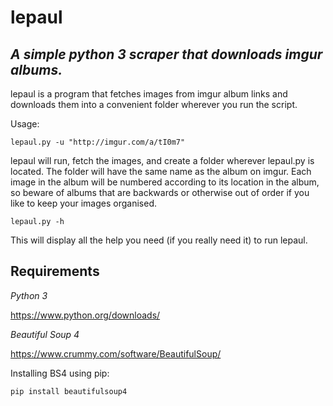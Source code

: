 lepaul
======
## *A simple python 3 scraper that downloads imgur albums.*

lepaul is a program that fetches images from imgur album links and downloads them into a convenient folder wherever you run the script.

Usage:
    
    lepaul.py -u "http://imgur.com/a/tI0m7"
   lepaul will run, fetch the images, and create a folder wherever lepaul.py is located.
   The folder will have the same name as the album on imgur. Each image in the album will be numbered
   according to its location in the album, so beware of albums that are backwards or otherwise out of order if
   you like to keep your images organised.
   
    lepaul.py -h
   This will display all the help you need (if you really need it) to run lepaul.

## Requirements

*Python 3*

https://www.python.org/downloads/

*Beautiful Soup 4*

https://www.crummy.com/software/BeautifulSoup/

Installing BS4 using pip:

    pip install beautifulsoup4